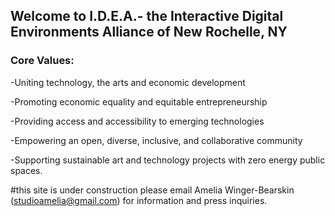 ## Welcome to I.D.E.A.- the Interactive Digital Environments Alliance of New Rochelle, NY

### Core Values:

-Uniting technology, the arts and economic development

-Promoting economic equality and equitable entrepreneurship 

-Providing access and accessibility to emerging technologies 

-Empowering an open, diverse, inclusive, and collaborative community

-Supporting sustainable art and technology projects with zero energy public spaces. 

#this site is under construction please email Amelia Winger-Bearskin (studioamelia@gmail.com) for information and press inquiries.

